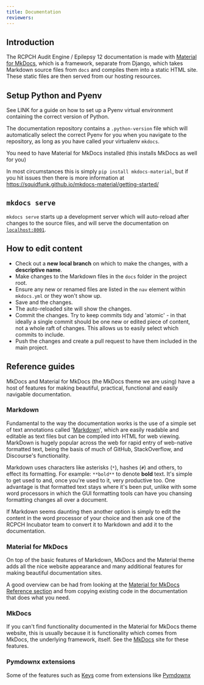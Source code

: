 ```yaml
---
title: Documentation
reviewers:
---
```


## Introduction

The RCPCH Audit Engine / Epilepsy 12 documentation is made with [Material for MkDocs](https://squidfunk.github.io/mkdocs-material/), which is a framework, separate from Django, which takes Markdown source files from `docs` and compiles them into a static HTML site. These static files are then served from our hosting resources.

## Setup Python and Pyenv

See LINK for a guide on how to set up a Pyenv virtual environment containing the correct version of Python.

The documentation repository contains a `.python-version` file which will automatically select the correct Pyenv for you when you navigate to the repository, as long as you have called your virtualenv `mkdocs`.

You need to have Material for MkDocs installed (this installs MkDocs as well for you)

In most circumstances this is simply `pip install mkdocs-material`, but if you hit issues then there is more information at <https://squidfunk.github.io/mkdocs-material/getting-started/>

## `mkdocs serve`

`mkdocs serve` starts up a development server which will auto-reload after changes to the source files, and will serve the documentation on [`localhost:8001`](http://localhost:8001).

## How to edit content

- Check out a **new local branch** on which to make the changes, with a **descriptive name**.
- Make changes to the Markdown files in the `docs` folder in the project root.
- Ensure any new or renamed files are listed in the `nav` element within `mkdocs.yml` or they won't show up.
- Save and the changes.
- The auto-reloaded site will show the changes.
- Commit the changes. Try to keep commits tidy and 'atomic' - in that ideally a single commit should be one new or edited piece of content, not a whole raft of changes. This allows us to easily select which commits to include.
- Push the changes and create a pull request to have them included in the main project.

## Reference guides

MkDocs and Material for MkDocs (the MkDocs theme we are using) have a host of features for making beautiful, practical, functional and easily navigable documentation.

### Markdown
Fundamental to the way the documentation works is the use of a simple set of text annotations called '[Markdown](https://daringfireball.net/projects/markdown/)', which are easily readable and editable as text files but can be compiled into HTML for web viewing. MarkDown is hugely popular across the web for rapid entry of web-native formatted text, being the basis of much of GitHub, StackOverflow, and Discourse's functionality.

Markdown uses characters like asterisks (`*`), hashes (`#`) and others, to effect its formatting. For example: `**bold**` to denote **bold** text. It's simple to get used to and, once you're used to it, very productive too. One advantage is that formatted text stays where it's been put, unlike with some word processors in which the GUI formatting tools can have you chansing formatting changes all over a document.

If Markdown seems daunting then another option is simply to edit the content in the word processor of your choice and then ask one of the RCPCH Incubator team to convert it to Markdown and add it to the documentation.

### Material for MkDocs
On top of the basic features of Markdown, MkDocs and the Material theme adds all the nice website appearance and many additional features for making beautiful documentation sites.

A good overview can be had from looking at the [Material for MkDocs Reference section](https://squidfunk.github.io/mkdocs-material/reference/) and from copying existing code in the documentation that does what you need.

### MkDocs
If you can't find functionality documented in the Material for MkDocs theme website, this is usually because it is functionality which comes from MkDocs, the underlying framework, itself. See the [MkDocs](https://www.mkdocs.org/user-guide/writing-your-docs/#writing-with-markdown) site for these features.

### Pymdownx extensions
Some of the features such as [Keys](https://squidfunk.github.io/mkdocs-material/setup/extensions/python-markdown-extensions/#keys) come from extensions like [Pymdownx](https://facelessuser.github.io/pymdown-extensions/extensions/arithmatex/)